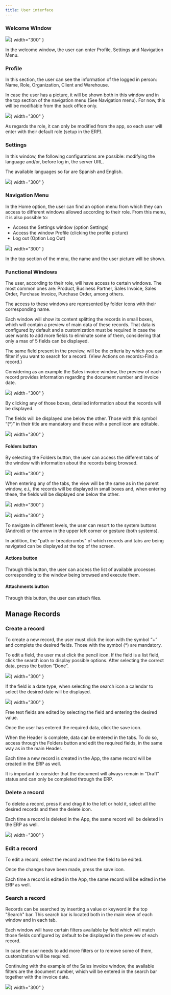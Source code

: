 ```yaml
---
title: User interface
---
```

### **Welcome Window**

![](/docs/assets/drive/rX-2SsyM3UY9uETTdY_dgN1YDHf_jAp2wAL1tzcEaVwNI14thQ0mZqDDl1nq4VTU6fxZVVe0ikSf4Avgp8zNDa23l7tF8ilP9pd-lG1yomtNMwNhVEuGtGTMq0GDQf61bemSauIm.png){ width="300" }

In the welcome window, the user can enter Profile, Settings and Navigation Menu.

### **Profile**

In this section, the user can see the information of the logged in person: Name, Role, Organization, Client and Warehouse.

In case the user has a picture, it will be shown both in this window and in the top section of the navigation menu (See Navigation menu). For now, this will be modifiable from the back office only.

![](/docs/assets/drive/dpbavjtflccDbOSIbunMpsbgtnQDKEZf74XCIxF1tEMUYEm2xTXkotI9oLGc_C4AXUMevYd6y1X9fpldd3CP0Gad7rhcnABYXVFJMdf5iJy_8lck2egdqHqJDuoFptfdQUeryGPs.png){ width="300" }

As regards the role, it can only be modified from the app, so each user will enter with their default role (setup in the ERP).

### **Settings**

In this window, the following configurations are possible: modifying the language and/or, before log in, the server URL. 

The available languages so far are Spanish and English.

![](/docs/assets/drive/TW076zqOKZSIdehLz21bSA3fp14-qh214CR5sOnmCqWmNMJZbnw7Qjk9B_RIB-Umdi_amp-wNNxfLqdkFj68USp5F2l9Lo6P2CXgZTl7cOKwrNOpqrVg7o03LRqTpOL6gYKnPU3V.png){ width="300" }

### **Navigation Menu**

In the Home option, the user can find an option menu from which they can access to different windows allowed according to their role. From this menu, it is also possible to:

-   Access the Settings window (option Settings)
-   Access the window Profile (clicking the profile picture)
-   Log out (Option Log Out)

![](/docs/assets/drive/3Caazn6CzgTUToK2fSr4a5qbPhyPgdG1LRyF9yG8cEvfJyIDxdmRG3DHQ5gkohPRBbHtErS1XMPhUhV3Gd4a15yzcfOqfxS8QYQokoEm-cZJXhAKonhgyBexi5s4vxLoNjIR0SjX.png){ width="300" }

In the top section of the menu, the name and the user picture will be shown.

### **Functional Windows**

The user, according to their role, will have access to certain windows. The most common ones are: Product, Business Partner, Sales Invoice, Sales Order, Purchase Invoice, Purchase Order, among others.

The access to these windows are represented by folder icons with their corresponding name.

Each window will show its content splitting the records in small boxes, which will contain a preview of main data of these records. That data is configured by default and a customization must be required in case the user wants to add more fields to eliminate some of them, considering that only a max of 5 fields can be displayed. 

The same field present in the preview, will be the criteria by which you can filter if you want to search for a record. (View Actions on records>Find a record.) 

Considering as an example the Sales invoice window, the preview of each record provides information regarding the document number and invoice date.

![](/docs/assets/drive/XZFZ8AALW9g42_1StbQnRpAvIszHoPZrp6QoLw1XUQ68kz4iU5nBYCR6XVwC0k4bGJjZFRbjaGMKfOA7lUVXCtz7At6Tt5p8sJtlYHNny4Z6yn_jfHrthRnxym2n_M0GhXLWDR2p.png){ width="300" }

By clicking any of those boxes, detailed information about the records will be displayed.  

The fields will be displayed one below the other. Those with this symbol  “(\*)” in their title are mandatory and those with a pencil icon are editable. 

![](/docs/assets/drive/PY4-klREGqUyi4CtP-0Pp3gn95-eE8hr2lCDLVA4uiYTTYNTnx3exMDsx-LHTSXK5NQBo0z0Xy4sxXera3xgCpISdVbxwMzB3QjurnDInYR5oSvUqfBYDtvbElXXneXCZi8AzJmA.png){ width="300" }

#### Folders button 

By selecting the Folders button, the user can access the different tabs of the window with information about the records being browsed. 

![](/docs/assets/drive/Q0C8H4uO8zHgfmSaWfGMKR5tKMbWlVLOUwUMYG-_qpJBj471MxMFwx0is-MGR0WqleOE4QcqHhWhIhTfeo2xwIX-ftECC3QyeKdI-ygG7o2kGhHJ4CgAoWEgfc1KZnEHHXpaegHG.png){ width="300" }

When entering any of the tabs, the view will be the same as in the parent window, e.i., the records will be displayed in small boxes and, when entering these, the fields will be displayed one below the other. 

![](/docs/assets/drive/XKeIfzzgutwdnJr5kmBVSifBZ1luxaWe3mqYM_U3uHurbAe_0TXkpjjvF5x0RWpIKXRsqYcEifdxpVeNHZjgHZ5-s6uGm8FjIf9RGIfAZoHXZAxlCqzC5H00RUmPBX01SvFgW8v2.png){ width="300" }

![](/docs/assets/drive/PAfojHNtSzl7SKh6VFDroECbrO7Y0ZSYSnyvDieVQxBZkvATVhtJtNPm6PTpeuLOjzdIB-PIRR-wD1SGCZrHJLdKnhnacGsFhWDSyuOUWlhlMnJ74guN7EsUE2sshKzFyoHn2tiT.png){ width="300" }

To navigate in different levels, the user can resort to the system buttons (Android) or the arrow in the upper left corner or gesture (both systems).

In addition, the "path or breadcrumbs" of which records and tabs are being navigated can be displayed at the top of the screen.

#### Actions button

Through this button, the user can access the list of available processes corresponding to the window being browsed and execute them. 

#### Attachments button 

Through this button, the user can attach files.


## Manage Records

### **Create a record**

To create a new record, the user must click the icon with the symbol “+” and complete the desired fields. Those with the symbol (\*) are mandatory. 

To edit a field, the user must click the pencil icon. If the field is a list field, click the search icon to display possible options. After selecting the correct data, press the button “Done”. 

![](/docs/assets/drive/3tj34fwiEnwX6YiWsfv8x8ApOWqEjbtQDFERLIEqZJ6LZsXwvlkJffOm-UYEhS1y0onXLf3rtWKy75WpIqy_pn8KSITpMqW6Olqx5CNaGo5vGpex61Tj7WuCy0NxSAjdGUM0hqyt.png){ width="300" }

If the field is a date type, when selecting the search icon a calendar to select the desired date will be displayed.

![](/docs/assets/drive/pJrdHx58VtWi5NCkN446WAu-Fjg1rHgWe5JJLKGFn7DJxasB8uXnXAtSPrI6gAD_Oe_3ZwkK0Pw9JYVPY6GX0R1a2-mUuYESxwzPpWOf02V0T1jskkbxUy5IddR1m2glXXbcBpJd.png){ width="300" }

Free text fields are edited by selecting the field and entering the desired value. 

Once the user has entered the required data, click the save icon. 

When the Header is complete, data can be entered in the tabs. To do so, access through the Folders button and edit the required fields, in the same way as in the main Header. 

Each time a new record is created in the App, the same record will be created in the ERP as well. 

It is important to consider that the document will always remain in “Draft” status and can only be completed through the ERP. 

### **Delete a record**

To delete a record, press it and drag it to the left or hold it, select all the desired records and then the delete icon. 

Each time a record is deleted in the App, the same record will be deleted in the ERP as well. 

![](/docs/assets/drive/dGqkvbLqxGUxpuU75pgKmYjRffl9bHRLmydMSokrcPVdjhBcnIrUNzxvHzGCvCD_2QDmdE2NlAmc0FuXi11ZeNoUPvwhavOdv1jvTD1IyRgA4MKF9mhD6nCmIU-xV7mEV8DrFnb7.png){ width="300" }

### **Edit a record** 

To edit a record, select the record and then the field to be edited. 

Once the changes have been made, press the save icon. 

Each time a record is edited in the App, the same record will be edited in the ERP as well.

### **Search a record**

Records can be searched by inserting a value or keyword in the top "Search" bar. This search bar is located both in the main view of each window and in each tab.

Each window will have certain filters available by field which will match those fields configured by default to be displayed in the preview of each record. 

In case the user needs to add more filters or to remove some of them, customization will be required. 

Continuing with the example of the Sales invoice window, the available filters are the document number, which will be entered in the search bar together with the invoice date.

![](/docs/assets/drive/akwqHJKCawDOW20SxB5sxjm_wPN2hW8PfKsU8wAgfYqebtFGAbyTib-mQcX_fUuRhCz9RTDX0Utt1pY0GUF1HuzfwGig3LaOdFdHHLMK2p0DjLUWcvxxYW2agJCmHTx_JRB-8sgp.png){ width="300" }